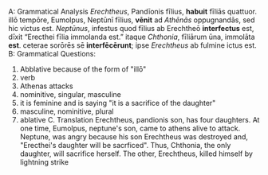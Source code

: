 A: Grammatical Analysis 
*Erechtheus*, Pandīonis fīlius, **habuit** fīliās quattuor. illō tempōre, Eumolpus, Neptūnī fīlius, **vēnit** ad *Athēnās* oppugnandās, sed hic victus est. *Neptūnus*, infestus quod fīlius ab Erechtheō **interfectus** est, dīxit “Erecthei fīlia immolanda est.” itaque *Chthonia*, fīliārum ūna, immolāta **est**. ceterae sorōrēs sē **interfēcērunt**; ipse *Erechtheus* ab fulmine ictus est.
B: Grammatical Questions:
1. Abblative because of the form of "illō"
2. verb
3. Athenas attacks 
4. nominitive, singular, masculine
5. it is feminine and is saying "it is a sacrifice of the daughter" 
6. masculine, nominitive, plural 
7. ablative 
C. Translation 
Erechtheus, pandionis son, has four daughters. At one time, Eumolpus, neptune's son, came to athens alive to attack. Neptune, was angry because his son Erechtheus was destroyed and, "Erecthei's daughter will be sacrficed". Thus, Chthonia, the only daughter, will sacrifice herself. The other, Erechtheus, killed himself  by lightning strike  
